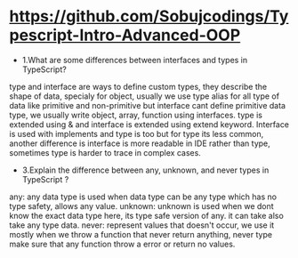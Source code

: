 # https://github.com/Sobujcodings/Typescript-Intro-Advanced-OOP


* 1.What are some differences between interfaces and types in TypeScript?

type and interface are ways to define custom types, they describe the shape of data, specialy for object, usually we use type alias for all type of data like primitive and non-primitive but interface cant define primitive data type, we usually write object, array, function using interfaces. type is extended using & and interface is extended using extend keyword. Interface is used with implements and type is too but for type its less common, another difference is interface is more readable in IDE rather than type, sometimes type is harder to trace in complex cases.



* 3.Explain the difference between any, unknown, and never types in TypeScript ?

any: any data type is used when data type can be any type which has no type safety, allows any value.
unknown: unknown is used when we dont know the exact data type here, its type safe version of any. it can take also take any type data.
never: represent values that doesn't occur, we use it mostly when we throw a function that never return anything, never type make sure that any function throw a error or return no values.

